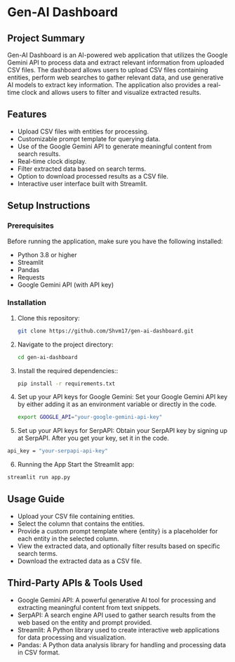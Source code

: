 # Gen-AI Dashboard

## Project Summary

Gen-AI Dashboard is an AI-powered web application that utilizes the Google Gemini API to process data and extract relevant information from uploaded CSV files. The dashboard allows users to upload CSV files containing entities, perform web searches to gather relevant data, and use generative AI models to extract key information. The application also provides a real-time clock and allows users to filter and visualize extracted results.

## Features

- Upload CSV files with entities for processing.
- Customizable prompt template for querying data.
- Use of the Google Gemini API to generate meaningful content from search results.
- Real-time clock display.
- Filter extracted data based on search terms.
- Option to download processed results as a CSV file.
- Interactive user interface built with Streamlit.

## Setup Instructions

### Prerequisites

Before running the application, make sure you have the following installed:

- Python 3.8 or higher
- Streamlit
- Pandas
- Requests
- Google Gemini API (with API key)
  
### Installation

1. Clone this repository:

   ```bash
   git clone https://github.com/Shvm17/gen-ai-dashboard.git
   ```

2. Navigate to the project directory:

   ```bash
   cd gen-ai-dashboard
   ```

3. Install the required dependencies::

   ```bash
   pip install -r requirements.txt
   ```

4. Set up your API keys for Google Gemini: Set your Google Gemini API key by either adding it as an environment variable or directly in the code.
   ```bash
   export GOOGLE_API="your-google-gemini-api-key"
   ```
   
5. Set up your API keys for SerpAPI: Obtain your SerpAPI key by signing up at SerpAPI. After you get your key, set it in the code.
  ```bash
  api_key = "your-serpapi-api-key"
  ```

6. Running the App
   Start the Streamlit app:
  ```bash
  streamlit run app.py
  ```

## Usage Guide
- Upload your CSV file containing entities.
- Select the column that contains the entities.
- Provide a custom prompt template where {entity} is a placeholder for each entity in the selected column.
- View the extracted data, and optionally filter results based on specific search terms.
- Download the extracted data as a CSV file.

## Third-Party APIs & Tools Used
- Google Gemini API: A powerful generative AI tool for processing and extracting meaningful content from text snippets.
- SerpAPI: A search engine API used to gather search results from the web based on the entity and prompt provided.
- Streamlit: A Python library used to create interactive web applications for data processing and visualization.
- Pandas: A Python data analysis library for handling and processing data in CSV format.
  


